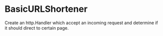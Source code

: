 # BasicURLShortener
Create an http.Handler which accept an incoming request and determine if it should direct to certain page.
